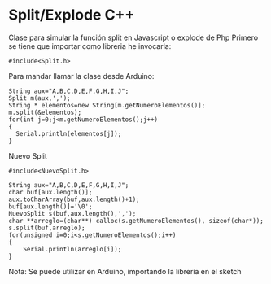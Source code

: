 # Split/Explode C++
Clase para simular la función split en Javascript o explode de Php
Primero se tiene que importar como libreria he invocarla: 

    #include<Split.h>
    
Para mandar llamar la clase desde Arduino: 
    
    String aux="A,B,C,D,E,F,G,H,I,J";
    Split m(aux,',');
    String * elementos=new String[m.getNumeroElementos()];
    m.split(&elementos);
    for(int j=0;j<m.getNumeroElementos();j++)
    {
      Serial.println(elementos[j]);    
    }    


Nuevo Split

    
    #include<NuevoSplit.h>
    
    String aux="A,B,C,D,E,F,G,H,I,J";
    char buf[aux.length()];
  	aux.toCharArray(buf,aux.length()+1);
	buf[aux.length()]='\0';
  	NuevoSplit s(buf,aux.length(),',');
	char **arreglo=(char**) calloc(s.getNumeroElementos(), sizeof(char*));
  	s.split(buf,arreglo);
  	for(unsigned i=0;i<s.getNumeroElementos();i++)
	{
		Serial.println(arreglo[i]);
	}
Nota: Se puede utilizar en Arduino, importando la librería en el sketch
